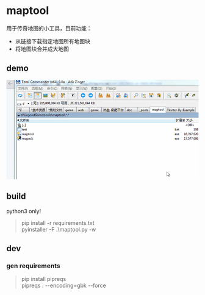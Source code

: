 # maptool
用于传奇地图的小工具，目前功能：
- 从链接下载指定地图所有地图块
- 将地图块合并成大地图

## demo
![maptool_demo.gif](assets/maptool_demo.gif)

## build
python3 only!
> pip install -r requirements.txt  
> pyinstaller -F .\maptool.py -w

## dev
### gen requirements
> pip install pipreqs  
> pipreqs . --encoding=gbk --force